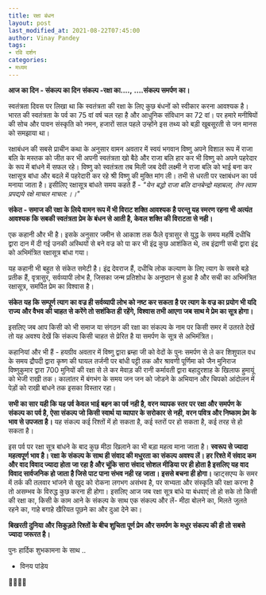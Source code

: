 ```yaml
---
title: रक्षा बंधन
layout: post
last_modified_at: 2021-08-22T07:45:00
author: Vinay Pandey
tags:
- रवि दर्शन
categories:
- मध्यम
---
```

**आज का दिन - संकल्प का दिन**
    **संकल्प -रक्षा का....,**
         **....संकल्प समर्पण का।**

स्वतंत्रता दिवस पर लिखा था कि स्वतंत्रता की रक्षा के लिए कुछ बंधनों को स्वीकार करना आवश्यक है। भारत की स्वतंत्रता के पर्व का 75 वां वर्ष चल रहा है और आधुनिक संविधान का 72 वां। पर हमारे मनीषियों की सोच और पावन संस्कृति को नमन, हजारों साल पहले उन्होंने इस तथ्य को बड़ी खूबसूरती से जन मानस को समझाया था। 

रक्षाबंधन की सबसे प्राचीन कथा के अनुसार वामन अवतार में स्वयं भगवान विष्णु अपने विशाल रूप में राजा बलि के मस्तक को जीत कर भी अपनी स्वतंत्रता खो बैठे और राजा बलि हार कर भी विष्णु को अपने पहरेदार के रूप में बांधने में सफल रहे। विष्णु को स्वतंत्रता तब मिली जब देवी लक्ष्मी ने राजा बलि को भाई बना कर रक्षासूत्र बांधा और बदले में पहरेदारी कर रहे श्री विष्णु की मुक्ति मांग ली। तभी से धरती पर रक्षाबंधन का पर्व मनाया जाता है। इसीलिए रक्षासूत्र बांधते समय कहते हैं -
*"येन बद्धो राजा बलि दानबेन्द्रो महाबला,*
 *तेन त्वाम प्रपद्यये रक्षे माचल माचल:।।"* 
 
**संकेत - समाज की रक्षा के लिये वामन रूप में भी विराट शक्ति आवश्यक है परन्तु यह स्मरण रहना भी अत्यंत आवश्यक कि सबकी स्वतंत्रता प्रेम के बंधन से आती है, केवल शक्ति की विराटता से नही।**

एक कहानी और भी है। इसके अनुसार जमीन से आकाश तक फैले वृत्रासुर से युद्ध के समय महर्षि दधीचि द्वारा दान में दी गई उनकी अस्थियों से बने वज्र को पा कर भी इंद्र कुछ आशंकित थे, तब इंद्राणी सची द्वारा इंद्र को अभिमंत्रित रक्षासूत्र बांधा गया।

यह कहानी भी बहुत से संकेत समेटी है। इंद्र देवराज हैं, दधीचि लोक कल्याण के लिए त्याग के सबसे बड़े प्रतीक हैं, वृत्रासुर, सर्वव्यापी लोभ है, जिसका जन्म प्रतिशोध के अनुष्ठान से हुआ है और सची का अभिमंत्रित रक्षासूत्र, समर्पित प्रेम का विश्वास है।  

**संकेत यह कि सम्पूर्ण त्याग का वज्र ही सर्वव्यापी लोभ को नष्ट कर सकता है पर त्याग के वज्र का प्रयोग भी यदि राज्य और वैभव की चाहत से करेंगे तो सशंकित ही रहेंगे, विश्वास तभी आएगा जब साथ मे प्रेम का सूत्र होगा।**

इसलिए जब आप किसी को भी समाज या संगठन की रक्षा का संकल्प के नाम पर किसी समर में उतरते देखें तो यह अवश्य देखें कि संकल्प किसी चाहत से प्रेरित है या समर्पण के सूत्र से अभिमंत्रित।

कहानियां और भी हैं -  हयग्रीव अवतार में विष्णु द्वारा ब्रम्हा जी को वेदों के पुनः समर्पण से ले कर शिशुपाल वध के समय द्रौपदी द्वारा कृष्ण की घायल तर्जनी पर बांधी पट्टी तक और श्रावणी पूर्णिमा को जैन मुनिराज विष्णुकुमार द्वारा 700 मुनियों की रक्षा से ले कर मेवाड़ की रानी कर्मावती द्वारा बहादुरशाह के खिलाफ हुमायूं को भेजी राखी तक। कालांतर में बंगभंग के समय जन जन को जोडने के अभियान और चिपको आंदोलन में पेड़ों को राखी बांधने तक इसका विस्तार रहा। 

**सभी का सार यही कि यह पर्व केवल भाई बहन का पर्व नही है, वरन व्यापक स्तर पर रक्षा और समर्पण के संकल्प का पर्व है, ऐसा संकल्प जो किसी स्वार्थ या व्यापार के सरोकार से नही, वरन पवित्र और निष्काम प्रेम के भाव से उपजता है।** यह संकल्प कई रिश्तों में हो सकता है, कई स्तरों पर हो सकता है, कई तरह से हो सकता है।

इस पर्व पर रक्षा सूत्र बांधने के बाद कुछ मीठा खिलाने का भी बड़ा महत्व माना जाता है। **स्वरूप से ज्यादा महत्वपूर्ण भाव है। रक्षा के संकल्प के साथ ही संवाद की मधुरता का संकल्प अवश्य लें। हर रिश्ते में संवाद कम और वाद विवाद ज्यादा होता जा रहा है और चूंकि सारा संवाद सोशल मीडिया पर ही होता है इसलिए यह वाद विवाद सार्वजनिक हो जाता है जिसे पाट पाना संभव नही रह जाता। इससे बचना ही होगा।** व्हाट्सएप्प के समर में तर्क की तलवार भांजने से खुद को रोकना लगभग असंभव है, पर सभ्यता और संस्कृति की रक्षा करना है तो असम्भव के विरुद्ध कुछ करना ही होगा। इसलिए आज जब रक्षा सूत्र बांधे या बंधवाएं तो हो सके तो किसी की रक्षा का, किसी के काम आने के संकल्प के साथ एक संकल्प और लें- मीठा बोलने का, मिलते जुलते रहने का, गाहे बगाहे खैरियत पूछने का और दुआ देने का।

**बिखरती दुनिया और सिकुड़ते रिश्तों के बीच शुचिता पूर्ण प्रेम और समर्पण के मधुर संकल्प की ही तो सबसे ज्यादा जरूरत है।**

पुनः हार्दिक शुभकामना के साथ ..

- विनय पांडेय 

🙏🌷🌷🙏


